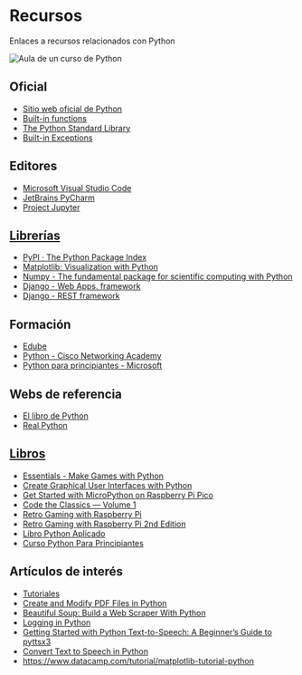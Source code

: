 # Recursos
 Enlaces a recursos relacionados con Python
 
![Aula de un curso de Python](https://fpaniaguapython.github.io/recursos/python-image.webp)
## Oficial
<ul>
<li><a href='https://www.python.org/'>Sitio web oficial de Python</a></li>
<li><a href='https://docs.python.org/3/library/functions.html'>Built-in functions</a></li>
<li><a href='https://docs.python.org/3/library/index.html'>The Python Standard Library</a></li>
<li><a href='https://docs.python.org/3/library/exceptions.html'>Built-in Exceptions</a></li>
</ul>

## Editores
<ul>
<li><a href='https://code.visualstudio.com/'>Microsoft Visual Studio Code</a></li>
<li><a href='https://www.jetbrains.com/es-es/pycharm/'>JetBrains PyCharm</a></li>
<li><a href='https://jupyter.org/'>Project Jupyter</li>
</ul>

## Librerías
<ul>
<li><a href='https://pypi.org/' target='_blank'>PyPI · The Python Package Index</a></li>
<li><a href='https://matplotlib.org/' target='_blank'>Matplotlib: Visualization with Python</a></li>
<li><a href='https://numpy.org/' target='_blank'>Numpy - The fundamental package for scientific computing with Python</a></li>
<li><a href='https://www.djangoproject.com/' target='_blank'>Django - Web Apps. framework</a></li>
<li><a href='https://www.django-rest-framework.org/' target='_blank'>Django - REST framework</a></li>
</ul>

## Formación
<ul>
<li><a href='https://edube.org/' target='_blank'>Edube</a></li>
<li><a href='https://www.netacad.com/learning-collections/python?courseLang=en-US' target='_blank'>Python - Cisco Networking Academy</a></li>
<li><a href='https://learn.microsoft.com/es-es/shows/intro-to-python-development/' target='_blank'>Python para principiantes - Microsoft</a></li>
</ul>

## Webs de referencia
<ul>
<li><a href='https://ellibrodepython.com/' target='_blank'>El libro de Python</a></li>
<li><a href='https://realpython.com/'>Real Python</li>
</ul>

## Libros
<ul>
 <li><a href='https://magpi.raspberrypi.com/books/essentials-games-vol1'>Essentials - Make Games with Python</a></li>
 <li><a href='https://magpi.raspberrypi.com/books/create-guis'>Create Graphical User Interfaces with Python</a></li>
 <li><a href='https://magpi.raspberrypi.com/books/micropython-pico'>Get Started with MicroPython on Raspberry Pi Pico</a></li>
 <li><a href='https://magpi.raspberrypi.com/books/code-the-classics1'>Code the Classics — Volume 1</a></li>
 <li><a href='https://magpi.raspberrypi.com/books/retro-gaming'>Retro Gaming with Raspberry Pi</a></li>
 <li><a href='https://magpi.raspberrypi.com/books/retro-gaming-raspberry-pi-2nd-edition'>Retro Gaming with Raspberry Pi 2nd Edition</a></li>
 <li><a href='https://pythonaplicado.com/'>Libro Python Aplicado</a></li>
 <li><a href='https://archive.org/details/2012CursoPythonParaPrincipiantes'>Curso Python Para Principiantes</a></li>
</ul>

## Artículos de interés
<ul>
 <li><a href='https://realpython.com/tutorials/tools/'>Tutoriales</a></li>
 <li><a href='https://realpython.com/creating-modifying-pdf/'>Create and Modify PDF Files in Python</li>
 <li><a href='https://realpython.com/beautiful-soup-web-scraper-python/'>Beautiful Soup: Build a Web Scraper With Python</a></li>
 <li><a href='https://realpython.com/python-logging/'>Logging in Python</a></li>
 <li><a href='https://srivastavayushmaan1347.medium.com/getting-started-with-python-text-to-speech-a-beginners-guide-to-pyttsx3-a105f130c420'>Getting Started with Python Text-to-Speech: A Beginner’s Guide to pyttsx3</a></li>
 <li><a href='https://www.geeksforgeeks.org/convert-text-speech-python/'>Convert Text to Speech in Python</a></li>
 <li><a href='https://www.datacamp.com/tutorial/matplotlib-tutorial-python'>https://www.datacamp.com/tutorial/matplotlib-tutorial-python</a></li>
</ul>
 
